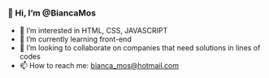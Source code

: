  ### 👋 Hi, I’m @BiancaMos
- 👀 I’m interested in HTML, CSS, JAVASCRIPT
- 🌱 I’m currently learning front-end
- 🔭 I’m looking to collaborate on companies that need solutions in lines of codes
- 📫 How to reach me: bianca_mos@hotmail.com

<!---
BiancaMos/BiancaMos is a ✨ special ✨ repository because its `README.md` (this file) appears on your GitHub profile.
You can click the Preview link to take a look at your changes.
--->

